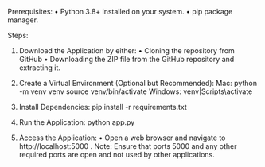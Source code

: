 Prerequisites:
• Python 3.8+ installed on your system.
• pip package manager.

Steps:
1. Download the Application by either:
    • Cloning the repository from GitHub
    • Downloading the ZIP file from the GitHub repository and extracting it.

2. Create a Virtual Environment (Optional but Recommended):
   Mac:
    python -m venv venv
    source venv/bin/activate
   Windows:
   venv|Scripts\activate
   
4. Install Dependencies:
    pip install -r requirements.txt
   
5. Run the Application:
  python app.py

7. Access the Application:
    • Open a web browser and navigate to http://localhost:5000 .
     Note: Ensure that ports 5000 and any other required ports are open and not used by other applications.
